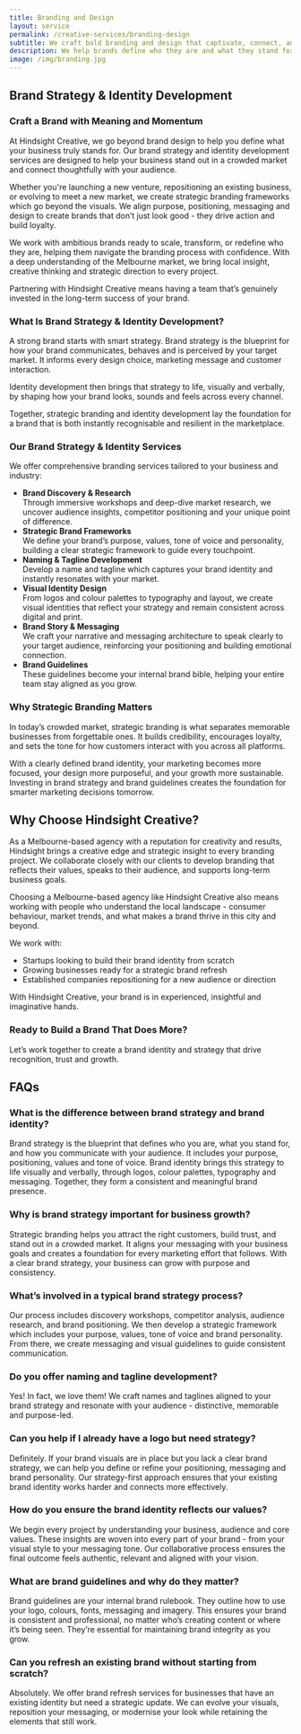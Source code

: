 ```yaml
---
title: Branding and Design
layout: service
permalink: /creative-services/branding-design
subtitle: We craft bold branding and design that captivate, connect, and elevate your brand’s unique identity.
description: We help brands define who they are and what they stand for, crafting strategy-led branding that goes deeper than just a logo. Through discovery, messaging and visual identity, we create brand experiences that connect, resonate and support long-term growth. Whether you're launching, evolving or repositioning, we turn ideas into meaningful, memorable identities.
image: /img/branding.jpg
---
```


## Brand Strategy & Identity Development

### Craft a Brand with Meaning and Momentum

At Hindsight Creative, we go beyond brand design to help you define what your business truly stands for. Our brand strategy and identity development services are designed to help your business stand out in a crowded market and connect thoughtfully with your audience.

Whether you're launching a new venture, repositioning an existing business, or evolving to meet a new market, we create strategic branding frameworks which go beyond the visuals. We align purpose, positioning, messaging and design to create brands that don’t just look good - they drive action and build loyalty.

We work with ambitious brands ready to scale, transform, or redefine who they are, helping them navigate the branding process with confidence. With a deep understanding of the Melbourne market, we bring local insight, creative thinking and strategic direction to every project.

Partnering with Hindsight Creative means having a team that’s genuinely invested in the long-term success of your brand.

### What Is Brand Strategy & Identity Development?

A strong brand starts with smart strategy. Brand strategy is the blueprint for how your brand communicates, behaves and is perceived by your target market. It informs every design choice, marketing message and customer interaction.

Identity development then brings that strategy to life, visually and verbally, by shaping how your brand looks, sounds and feels across every channel.

Together, strategic branding and identity development lay the foundation for a brand that is both instantly recognisable and resilient in the marketplace.

### Our Brand Strategy & Identity Services

We offer comprehensive branding services tailored to your business and industry:

- **Brand Discovery & Research**  
   Through immersive workshops and deep-dive market research, we uncover audience insights, competitor positioning and your unique point of difference.
- **Strategic Brand Frameworks**  
   We define your brand’s purpose, values, tone of voice and personality, building a clear strategic framework to guide every touchpoint.
- **Naming & Tagline Development**  
   Develop a name and tagline which captures your brand identity and instantly resonates with your market.
- **Visual Identity Design**  
   From logos and colour palettes to typography and layout, we create visual identities that reflect your strategy and remain consistent across digital and print.
- **Brand Story & Messaging**  
   We craft your narrative and messaging architecture to speak clearly to your target audience, reinforcing your positioning and building emotional connection.
- **Brand Guidelines**  
   These guidelines become your internal brand bible, helping your entire team stay aligned as you grow.

### Why Strategic Branding Matters

In today’s crowded market, strategic branding is what separates memorable businesses from forgettable ones. It builds credibility, encourages loyalty, and sets the tone for how customers interact with you across all platforms.

With a clearly defined brand identity, your marketing becomes more focused, your design more purposeful, and your growth more sustainable. Investing in brand strategy and brand guidelines creates the foundation for smarter marketing decisions tomorrow.

## Why Choose Hindsight Creative?

As a Melbourne-based agency with a reputation for creativity and results, Hindsight brings a creative edge and strategic insight to every branding project. We collaborate closely with our clients to develop branding that reflects their values, speaks to their audience, and supports long-term business goals.

Choosing a Melbourne-based agency like Hindsight Creative also means working with people who understand the local landscape - consumer behaviour, market trends, and what makes a brand thrive in this city and beyond.

We work with:

- Startups looking to build their brand identity from scratch
- Growing businesses ready for a strategic brand refresh
- Established companies repositioning for a new audience or direction

With Hindsight Creative, your brand is in experienced, insightful and imaginative hands.

### Ready to Build a Brand That Does More?

Let’s work together to create a brand identity and strategy that drive recognition, trust and growth.

## FAQs

### What is the difference between brand strategy and brand identity?

Brand strategy is the blueprint that defines who you are, what you stand for, and how you communicate with your audience. It includes your purpose, positioning, values and tone of voice. Brand identity brings this strategy to life visually and verbally, through logos, colour palettes, typography and messaging. Together, they form a consistent and meaningful brand presence.

### Why is brand strategy important for business growth?

Strategic branding helps you attract the right customers, build trust, and stand out in a crowded market. It aligns your messaging with your business goals and creates a foundation for every marketing effort that follows. With a clear brand strategy, your business can grow with purpose and consistency.

### What’s involved in a typical brand strategy process?

Our process includes discovery workshops, competitor analysis, audience research, and brand positioning. We then develop a strategic framework which includes your purpose, values, tone of voice and brand personality. From there, we create messaging and visual guidelines to guide consistent communication.

### Do you offer naming and tagline development?

Yes! In fact, we love them! We craft names and taglines aligned to your brand strategy and resonate with your audience - distinctive, memorable and purpose-led.

### Can you help if I already have a logo but need strategy?

Definitely. If your brand visuals are in place but you lack a clear brand strategy, we can help you define or refine your positioning, messaging and brand personality. Our strategy-first approach ensures that your existing brand identity works harder and connects more effectively.

### How do you ensure the brand identity reflects our values?

We begin every project by understanding your business, audience and core values. These insights are woven into every part of your brand - from your visual style to your messaging tone. Our collaborative process ensures the final outcome feels authentic, relevant and aligned with your vision.

### What are brand guidelines and why do they matter?

Brand guidelines are your internal brand rulebook. They outline how to use your logo, colours, fonts, messaging and imagery. This ensures your brand is consistent and professional, no matter who’s creating content or where it’s being seen. They’re essential for maintaining brand integrity as you grow.

### Can you refresh an existing brand without starting from scratch?

Absolutely. We offer brand refresh services for businesses that have an existing identity but need a strategic update. We can evolve your visuals, reposition your messaging, or modernise your look while retaining the elements that still work.
